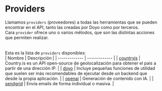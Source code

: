 # Providers
Llamamos `providers` (proveedores) a todas las herramientas que se pueden encontrar en el API, tanto las creadas por Doyo como por terceros.
<br>
Cara `provider` ofrece uno o varios métodos, que son las distintas acciones que permiten realizar.
<br>
<br>
<br>
Esta es la lista de `providers` disponibles:
<br>
| Nombre  | Descripción |
| ------------- | ------------- |
| [countryis](providers/countryis) | Country.is es un API open-source de geolocalización para obtener el país a partir de una dirección IP. |
| [doyo](providers/doyo) | Incluye pequeñas funciones de utilidad que suelen ser más recomendables de ejecutar desde un backend que desde la propia aplicación. |
| [openai](providers/openai) | Generación de contenido con IA. |
| [sendgrid](providers/sendgrid) | Envia emails de forma individual o masiva. |